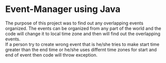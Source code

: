 # Event-Manager using Java
The purpose of this project was to find out any overlapping events organized. The events can be organized from any part of the world and the code will change it to local time zone and then will find out the overlapping events.  
If a person try to create wrong event that is he/she tries to make start time greater than the end time or he/she uses differnt time zones for start and end of event then code will throw exception.
